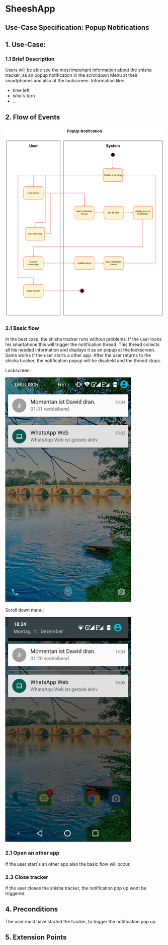 # SheeshApp
## Use-Case Specification: Popup Notifications



## 1. Use-Case: 

### 1.1 Brief Description

Users will be able see the most important information about the shisha tracker, as an popup notification in the scrolldown Menu at their smartphones and also at the lookscreen. 
Information like:
* time left
* who´s turn 
* ...


## 2. Flow of Events

<img src="/documentation/UC_popupNotification.png" alt="PopUp Notification" width="700" />

### 2.1 Basic flow

In the best case, the shisha tracker runs without problems. If the user looks his smartphone this will trigger the notification thread.
This thread collects all his needed information and displays it as an popup at the lookscreen. Same works if the user starts a other app. After the user returns to the shisha tracker, the notification popup will be disabeld and the thread stops. 

Lockscreen:

<img src="/screenshots/UC_popupNotificationLock.jpeg" alt="Pop Up Notification Lockscreen" width="400" />

Scroll down menu:

<img src="/screenshots/UC_popUpNotificationScrolldown.jpeg" alt="Pop Up Notification scrolldown menu" width="400" />


### 2.1 Open an other app

If the user start´s an other app also the basic flow will occur. 

### 2.3 Close tracker

If the user closes the shisha tracker, the notification pop up wont be triggered. 

## 4. Preconditions

The user must have started the tracker, to trigger the notification pop up.

## 5. Extension Points
